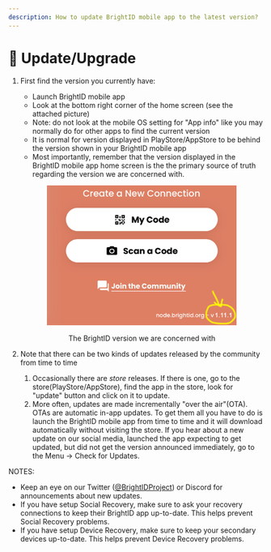 ```yaml
---
description: How to update BrightID mobile app to the latest version?
---
```


# 🔁 Update/Upgrade

1.  First find the version you currently have:

    * Launch BrightID mobile app
    * Look at the bottom right corner of the home screen (see the attached picture)
    * Note: do not look at the mobile OS setting for "App info" like you may normally do for other apps to find the current version
    * It is normal for version displayed in PlayStore/AppStore to be behind the version shown in your BrightID mobile app
    * Most importantly, remember that the version displayed in the BrightID mobile app home screen is the the primary source of truth regarding the version we are concerned with.



    <div align="center">

    <figure><img src=".gitbook/assets/IMG_B62DF5773B6D-1 (1).jpeg" alt="" width="375"><figcaption><p>The BrightID version we are concerned with</p></figcaption></figure>

    </div>
2. Note that there can be two kinds of updates released by the community from time to time
   1. Occasionally there are _store_ releases. If there is one, go to the store(PlayStore/AppStore), find the app in the store, look for "update" button and click on it to update.
   2. More often, updates are made incrementally "over the air"(OTA). OTAs are automatic in-app updates. To get them all you have to do is launch the BrightID mobile app from time to time and it will download automatically without visiting the store. If you hear about a new update on our social media, launched the app expecting to get updated, but did not get the version announced immediately, go to the Menu -> Check for Updates.

NOTES:

* Keep an eye on our Twitter ([@BrightIDProject](https://twitter.com/BrightIDProject)) or Discord for announcements about new updates.
* If you have setup Social Recovery, make sure to ask your recovery connections to keep their BrightID app up-to-date. This helps prevent Social Recovery problems.
* If you have setup Device Recovery, make sure to keep your secondary devices up-to-date. This helps prevent Device Recovery problems.

